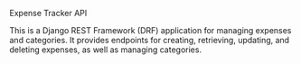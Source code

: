 Expense Tracker API

This is a Django REST Framework (DRF) application for managing expenses and categories. It provides endpoints for creating, retrieving, updating, and deleting expenses, as well as managing categories.

